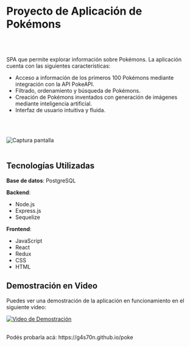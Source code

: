 # Proyecto de Aplicación de Pokémons
<br>
<br>

SPA que permite explorar información sobre Pokémons. La aplicación cuenta con las siguientes características:
<br>

- Acceso a información de los primeros 100 Pokémons mediante integración con la API PokeAPI.
- Filtrado, ordenamiento y búsqueda de Pokémons.
- Creación de Pokémons inventados con generación de imágenes mediante inteligencia artificial.
- Interfaz de usuario intuitiva y fluida.
<br>
<br>


![Captura pantalla](https://i.postimg.cc/ZYBhtsJy/download.png)
<br>
<br>

## Tecnologías Utilizadas

**Base de datos**: PostgreSQL

**Backend**:
- Node.js 
- Express.js
- Sequelize 

**Frontend**:
- JavaScript
- React
- Redux
- CSS
- HTML



## Demostración en Video

Puedes ver una demostración de la aplicación en funcionamiento en el siguiente video:

[![Video de Demostración](link-a-la-miniatura-del-video)](enlace-al-video-completo)

<br>
Podés probarla acá: https://g4s70n.github.io/poke

